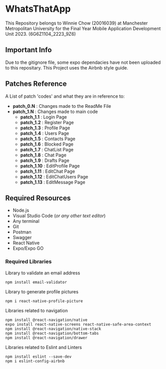 # WhatsThatApp
This Repository belongs to Winnie Chow (20016039) at Manchester Metropolitan University for the Final Year Mobile Application Development Unit 2023. (6G6Z1104_2223_9Z6) 

## Important Info
Due to the gitignore file, some expo dependacies have not been uploaded to this repositary. 
This Project uses the Airbnb style guide.

## Patches Reference
A List of patch 'codes' and what they are in reference to:
- **patch_0.N** : Changes made to the ReadMe File
- **patch_1.N** : Changes made to main code
  - **patch_1.1** : Login Page
  - **patch_1.2** : Register Page
  - **patch_1.3** : Profile Page
  - **patch_1.4** : Users Page
  - **patch_1.5** : Contacts Page
  - **patch_1.6** : Blocked Page
  - **patch_1.7** : ChatList Page
  - **patch_1.8** : Chat Page
  - **patch_1.9** : Drafts Page
  - **patch_1.10** : EditProfile Page
  - **patch_1.11** : EditChat Page
  - **patch_1.12** : EditChatUsers Page
  - **patch_1.13** : EditMessage Page


## Required Resources 
- Node.js
- Visual Studio Code (*or any other text editor*)
- Any terminal
- Git
- Postman
- Swagger
- React Native
- Expo/Expo GO

### Required Libraries
Library to validate an email address
```
npm install email-validator
```
Library to generate profile pictures
```
npm i react-native-profile-picture
```

Libraries related to navigation
```
npm install @react-navigation/native
expo install react-native-screens react-native-safe-area-context
npm install @react-navigation/native-stack
npm install @react-navigation/bottom-tabs
npm install @react-navigation/drawer
```
Libraries related to Eslint and Linters
```
npm install eslint --save-dev
npm i eslint-config-airbnb
```
